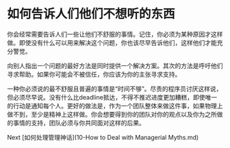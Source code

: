 # 如何告诉人们他们不想听的东西

你会经常需要告诉人们一些让他们不舒服的事情。记住，你必须为某种原因才这样做。即使没有什么可以用来解决这个问题，你也该尽早告诉他们，这样他们才能充分警觉。

向别人指出一个问题的最好方法是同时提供一个解决方案。其次的方法是呼吁他们寻求帮助。如果你可能会不被信任，你应该为你的主张寻求支持。

一种你必须说的最不舒服且普遍的事情是“时间不够”。尽责的程序员讨厌这样说，但必须尽早说。没有什么比deadline抵达，不得不推迟进度更加糟糕，即使唯一的行动是通知每个人。更好的做法是，作为一个团队整体来做这件事，如果物理上做不到，至少是精神上这样做。你会想要得到你的团队对你的观点以及你为之所做的事情的支持，团队必须与你共同面对这样的后果。

Next [如何处理管理神话](10-How to Deal with Managerial Myths.md)
